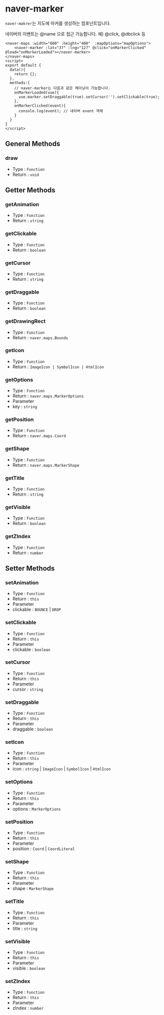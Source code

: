 # naver-marker
`naver-makrer`는 지도에 마커를 생성하는 컴포넌트입니다.

네이버의 이벤트는 @name 으로 접근 가능합니다. 예) @click, @dbclick 등 
```vue
<naver-maps :width="600" :height="400"  :mapOptions="mapOptions">
    <naver-marker :lat="37" :lng="127" @click="onMarkerClicked" @load="onMarkerLoaded"></naver-marker>
</naver-maps>
<script>
export default {
  data(){
    return {};
  },
  methods:{
    // naver-marker는 다음과 같은 체이닝이 가능합니다.
    onMarkerLoaded(vue){
      vue.marker.setDraggable(true).setCursor('').setClickable(true);
    },
    onMarkerClicked(event){
      console.log(event); // 네이버 event 객체
    }
  }
}
</script>

```
## General Methods

### draw
* Type : `Function`
* Return : `void`

## Getter Methods

### getAnimation
* Type : `Function`
* Return : `string`

### getClickable
* Type : `Function`
* Return : `boolean`

### getCursor
* Type : `Function`
* Return : `string`

### getDraggable
* Type : `Function`
* Return : `boolean`

### getDrawingRect
* Type : `Function`
* Return : `naver.maps.Bounds`

### getIcon
* Type : `Function`
* Return : `ImageIcon | SymbolIcon | HtmlIcon`

### getOptions
* Type : `Function`
* Return : `naver.maps.MarkerOptions`
* Parameter
 * key : `string`  

### getPosition
* Type : `Function`
* Return : `naver.maps.Coord`

### getShape
* Type : `Function`
* Return : `naver.maps.MarkerShape`

### getTitle
* Type : `Function`
* Return : `string`

### getVisible
* Type : `Function`
* Return : `boolean`

### getZIndex
* Type : `Function`
* Return : `number`

## Setter Methods

### setAnimation
* Type : `Function`
* Return : `this`
* Parameter
 * clickable : `BOUNCE` | `DROP`

### setClickable
* Type : `Function`
* Return : `this`
* Parameter
 * clickable : `boolean`
 
### setCursor
* Type : `Function`
* Return : `this`
* Parameter
 * cursor : `string`

### setDraggable
* Type : `Function`
* Return : `this`
* Parameter
 * draggable : `boolean`

### setIcon
* Type : `Function`
* Return : `this`
* Parameter
 * icon : `string` | `ImageIcon` | `SymbolIcon` | `HtmlIcon`

### setOptions
* Type : `Function`
* Return : `this`
* Parameter
 * options : `MarkerOptions`
 
### setPosition
* Type : `Function`
* Return : `this`
* Parameter
 * position : `Coord` | `CoordLiteral`
 
### setShape
* Type : `Function`
* Return : `this`
* Parameter
 * shape : `MarkerShape`

### setTitle
* Type : `Function`
* Return : `this`
* Parameter
 * title : `string`

### setVisible
* Type : `Function`
* Return : `this`
* Parameter
 * visible : `boolean`
 
### setZIndex
* Type : `Function`
* Return : `this`
* Parameter
 * zIndex : `number` 

